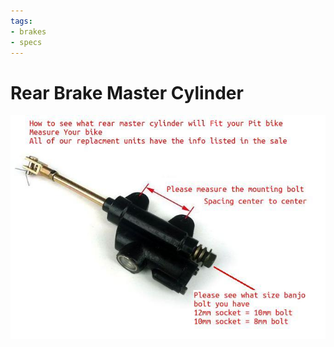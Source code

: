 ```yaml
---
tags:
- brakes
- specs
---
```


# Rear Brake Master Cylinder

![rear brake master cylinder tech](../../static/img/Rear-Master-Cylinder-tech.jpeg "rear brake master cylinder tech")
